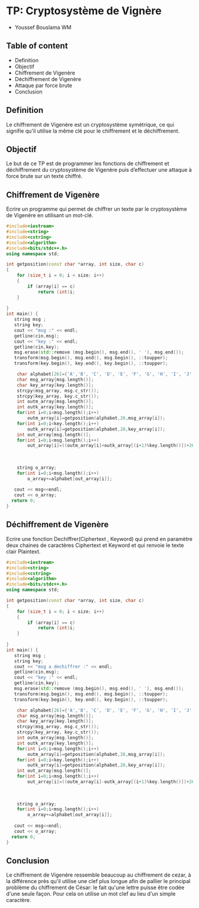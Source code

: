 ﻿# TP: Cryptosystème de Vignère
- Youssef Bouslama WM
## Table of content
- Definition
- Objectif
- Chiffrement de Vigenère
- Déchiffrement de Vigenère
- Attaque par force brute
- Conclusion
## Definition
Le chiffrement de Vigenère est un cryptosystème symétrique, ce qui signifie qu'il utilise la même clé pour le chiffrement et le déchiffrement.
## Objectif 
  Le but de ce TP est de programmer les fonctions de chiffrement et déchiffrement du cryptosystème de Vigenère puis d’effectuer une attaque à force brute sur un texte chiffré.
## Chiffrement de Vigenère
Ecrire un programme qui permet de chiffrer un texte par le cryptosystème de Vigenère en utilisant un mot-clé.
```cpp
#include<iostream>
#include<string>
#include<cstring>
#include<algorithm>
#include<bits/stdc++.h>
using namespace std;

int getposition(const char *array, int size, char c)
{
    for (size_t i = 0; i < size; i++)
    {
        if (array[i] == c)
            return (int)i;
    }
    
}
int main() {
   string msg ;
   string key;
   cout << "msg :" << endl;
   getline(cin,msg);
   cout << "key :" << endl;
   getline(cin,key);
   msg.erase(std::remove (msg.begin(), msg.end(), ' '), msg.end());
   transform(msg.begin(), msg.end(), msg.begin(), ::toupper);
   transform(key.begin(), key.end(), key.begin(), ::toupper);

    char alphabet[26]={'A','B', 'C', 'D', 'E', 'F', 'G', 'H', 'I', 'J', 'K', 'L', 'M', 'N', 'O', 'P', 'Q', 'R','S', 'T', 'U', 'V', 'W', 'X', 'Y', 'Z'};
    char msg_array[msg.length()];
    char key_array[key.length()];
    strcpy(msg_array, msg.c_str());
    strcpy(key_array, key.c_str());
    int outm_array[msg.length()];
    int outk_array[key.length()];
    for(int i=0;i<msg.length();i++)
        outm_array[i]=getposition(alphabet,26,msg_array[i]);
    for(int i=0;i<key.length();i++)
        outk_array[i]=getposition(alphabet,26,key_array[i]);
    int out_array[msg.length()];
    for(int i=0;i<msg.length();i++)
    	out_array[i]=((outm_array[i]+outk_array[(i+1)%key.length()])+26)%26;
	
        
   
	string o_array;
    for(int i=0;i<msg.length();i++)
        o_array+=alphabet[out_array[i]];
    
   cout << msg<<endl;
   cout << o_array;
  return 0;
}
```
## Déchiffrement de Vigenère
Ecrire une fonction Dechiffrer(Ciphertext , Keyword) qui prend en paramètre deux chaines de caractères Ciphertext et Keyword et qui renvoie le texte clair Plaintext.
```cpp
#include<iostream>
#include<string>
#include<cstring>
#include<algorithm>
#include<bits/stdc++.h>
using namespace std;

int getposition(const char *array, int size, char c)
{
    for (size_t i = 0; i < size; i++)
    {
        if (array[i] == c)
            return (int)i;
    }
    
}
int main() {
   string msg ;
   string key;
   cout << "msg a dechiffrer :" << endl;
   getline(cin,msg);
   cout << "key :" << endl;
   getline(cin,key);
   msg.erase(std::remove (msg.begin(), msg.end(), ' '), msg.end());
   transform(msg.begin(), msg.end(), msg.begin(), ::toupper);
   transform(key.begin(), key.end(), key.begin(), ::toupper);

    char alphabet[26]={'A','B', 'C', 'D', 'E', 'F', 'G', 'H', 'I', 'J', 'K', 'L', 'M', 'N', 'O', 'P', 'Q', 'R','S', 'T', 'U', 'V', 'W', 'X', 'Y', 'Z'};
    char msg_array[msg.length()];
    char key_array[key.length()];
    strcpy(msg_array, msg.c_str());
    strcpy(key_array, key.c_str());
    int outm_array[msg.length()];
    int outk_array[key.length()];
    for(int i=0;i<msg.length();i++)
        outm_array[i]=getposition(alphabet,26,msg_array[i]);
    for(int i=0;i<key.length();i++)
        outk_array[i]=getposition(alphabet,26,key_array[i]);
    int out_array[msg.length()];
    for(int i=0;i<msg.length();i++)
    	out_array[i]=((outm_array[i]-outk_array[(i+1)%key.length()])+26)%26;
	
        
   
	string o_array;
    for(int i=0;i<msg.length();i++)
        o_array+=alphabet[out_array[i]];
    
   cout << msg<<endl;
   cout << o_array;
  return 0;
}
```
## Conclusion
Le chiffrement de Vigenère ressemble beaucoup au chiffrement de cezar, à la différence près qu'il utilise une clef plus longue afin de pallier le principal problème du chiffrement de César: le fait qu'une lettre puisse être codée d'une seule façon. Pour cela on utilise un mot clef au lieu d'un simple caractère.

 

